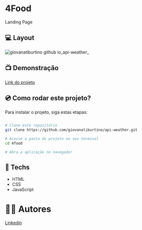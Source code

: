 # 4Food

Landing Page

## 💻 Layout
![giovanatiburtino github io_api-weather_](https://user-images.githubusercontent.com/111311581/221433874-4927cfb8-7322-49ef-946a-bfbb18f48869.png)

## 📺 Demonstração
[Link do projeto](https://giovanatiburtino.github.io/4Food/)

## 💿 Como rodar este projeto?
Para instalar o projeto, siga estas etapas:
```bash

# Clone este repositório
git clone https://github.com/giovanatiburtino/api-weather.git

# Acesse a pasta do projeto no seu terminal
cd 4food

# Abra a aplicação no navegador

```

## 🚀 Techs

- HTML
- CSS
- JavaScript

# 👩‍💻 Autores
[Linkedin](linkedin.com/in/giovana-ferreira-tiburtino-475486216/)
